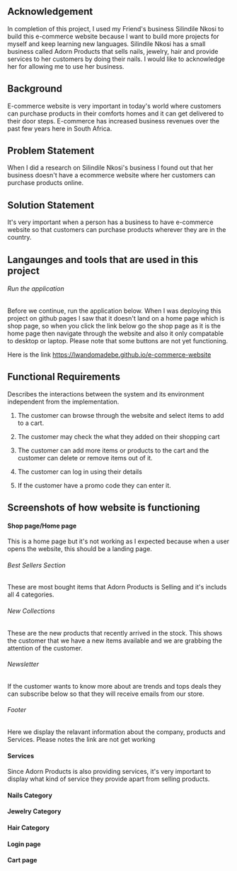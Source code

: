## Acknowledgement
In completion of this project, I used my Friend's business Silindile Nkosi to build this e-commerce website because I want to build more projects for myself and keep learning new languages. Silindile Nkosi has a small business called Adorn Products that sells nails, jewelry, hair and provide services to her customers by doing their nails. I would like to acknowledge her for allowing me to use her business. 

## Background
E-commerce website is very important in today's world where customers can purchase products in their comforts homes and it can get delivered to their door steps. E-commerce has increased business revenues over the past few years here in South Africa. 


## Problem Statement 
When I did a research on Silindile Nkosi's business I found out that her business doesn't have a ecommerce website where her customers can purchase products online. 

## Solution Statement 
It's very important when a person has a business to have e-commerce website so that customers can purchase products wherever they are in the country. 

## Langaunges and tools that are used in this project

###### Run the application 
Before we continue, run the application below. When I was deploying this project on github pages I saw that it doesn't land on a home page which is shop page, so when you click the link below go the shop page as it is the home page then navigate through the website and also it only compatable to desktop or laptop. Please note that some buttons are not yet functioning. 

Here is the link
https://lwandomadebe.github.io/e-commerce-website

## Functional Requirements 
Describes the interactions between the system and its environment independent from the implementation. 

1. The customer can browse through the website and select items to add to a cart. 

2. The customer may check the what they added on their shopping cart

3. The customer can add more items or products to the cart and the customer can delete or remove items out of it. 

4. The customer can log in using their details

5. If the customer have a promo code they can enter it.

## Screenshots of how website is functioning 
#### Shop page/Home page
This is a home page but it's not working as I expected because when a user opens the website, this should be a landing page. 

###### Best Sellers Section 
These are most bought items that Adorn Products is Selling and it's includs all 4 categories. 

###### New Collections
These are the new products that recently arrived in the stock. This shows the customer that we have a new items available and we are grabbing the attention of the customer. 

###### Newsletter
If the customer wants to know more about are trends and tops deals they can subscribe below so that they will receive emails from our store. 

###### Footer
Here we display the relavant information about the company, products and Services. Please notes the link are not get working 

#### Services 
Since Adorn Products is also providing services, it's very important to display what kind of service they provide apart from selling products. 

#### Nails Category 
#### Jewelry Category 
#### Hair Category
#### Login page 
#### Cart page 

